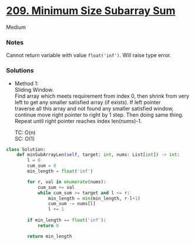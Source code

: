 # [209. Minimum Size Subarray Sum](https://leetcode.com/problems/minimum-size-subarray-sum/description/?envType=study-plan-v2&envId=top-interview-150)

Medium

### Notes

Cannot return variable with value `float('inf')`. Will raise type error.

### Solutions

- Method 1:\
  Sliding Window.\
  Find array which meets requirement from index 0, then shrink from very left to get any smaller satisfied array (if exists). If left pointer \
  traverse all this array and not found any smaller satisfied window, continue move right pointer to right by 1 step. Then doing same thing.\
  Repeat until right pointer reaches index len(nums)-1.

  TC: O(n)\
  SC: O(1)
```python
class Solution:
    def minSubArrayLen(self, target: int, nums: List[int]) -> int:        
        l = 0
        cum_sum = 0
        min_length = float('inf')

        for r, val in enumerate(nums):
            cum_sum += val
            while cum_sum >= target and l <= r:
                min_length = min(min_length, r-l+1)
                cum_sum -= nums[l]
                l += 1
        
        if min_length == float('inf'):
            return 0

        return min_length

```
